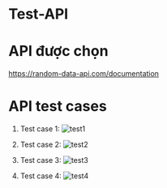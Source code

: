 # Test-API
# API được chọn
https://random-data-api.com/documentation
# API test cases
1. Test case 1:
    ![test1](https://github.com/Ninh112/Test-API/assets/96609687/1cf58355-5675-47f2-80ce-644b8fe3b33e)

2. Test case 2:
    ![test2](https://github.com/Ninh112/Test-API/assets/96609687/ec15b7a8-23df-4c30-a282-9706615b205b)

3. Test case 3:
    ![test3](https://github.com/Ninh112/Test-API/assets/96609687/7d957513-581f-4794-aa77-e88f978b2417)

4. Test case 4:
    ![test4](https://github.com/Ninh112/Test-API/assets/96609687/57311ae3-9778-4b78-a869-c29cfd15d115)
